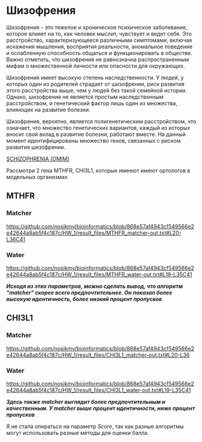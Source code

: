 # Шизофрения
Шизофрения - это тяжелое и хроническое психическое заболевание, которое влияет на то, как человек мыслит, чувствует и ведет себя. Это расстройство, характеризующееся различными симптомами, включая искажения мышления, восприятия реальности, аномальное поведение и ослабленную способность общаться и функционировать в обществе. Важно отметить, что шизофрения не равнозначна распространенным мифам о множественной личности или опасности для окружающих.

Шизофрения имеет высокую степень наследственности. У людей, у которых один из родителей страдает от шизофрении, риск развития этого расстройства выше, чем у людей без такой семейной истории. Однако, шизофрения не является простым наследственным расстройством, и генетический фактор лишь один из множества, влияющих на развитие болезни.

Шизофрения, вероятно, является полигенетическим расстройством, что означает, что множество генетических вариантов, каждый из которых вносит свой вклад в развитие болезни, работают вместе. На данный момент идентифицированы множество генов, связанных с риском развития шизофрении.

[SCHIZOPHRENIA (OMIM)](https://omim.org/entry/181500?search=schizophrenia&highlight=schizophrenia)

Рассмотри 2 гена MTHFR, CHI3L1, которые имееют имеют ортологов в модельных организмах

## MTHFR
### Matcher
https://github.com/nosikmy/bioinformatics/blob/868e57af4943cf549566e2e42644a8ab5f4c187c/HW_1/result_files/MTHFR_matcher-out.txt#L20-L36C41
### Water
https://github.com/nosikmy/bioinformatics/blob/868e57af4943cf549566e2e42644a8ab5f4c187c/HW_1/result_files/MTHFR_water-out.txt#L19-L35C41

***Исходя из этих параметров, можно сделать вывод, что алгоритм "matcher" скорее всего предпочтительнее. Он показал более высокую идентичность, более низкий процент пропусков***

## CHI3L1
### Matcher
https://github.com/nosikmy/bioinformatics/blob/868e57af4943cf549566e2e42644a8ab5f4c187c/HW_1/result_files/CHI3L1_matcher-out.txt#L20-L36
### Water
https://github.com/nosikmy/bioinformatics/blob/868e57af4943cf549566e2e42644a8ab5f4c187c/HW_1/result_files/CHI3L1_water-out.txt#L19-L35C41

***Здесь также matcher выглядит более предпочтительным и качественным. У matcher выше процент идентичности, ниже процент пропусков***

Я не стала опираться на параметр *Score*, так как разные алгоритмы могут использовать разные методы для оценки балла.